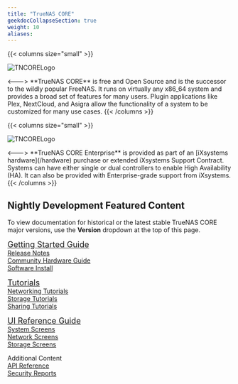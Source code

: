 ```yaml
---
title: "TrueNAS CORE"
geekdocCollapseSection: true
weight: 10
aliases:
---
```

<style>
div.gdoc-page__header {display: none;}
div.docs-read_mod {display: none;}
h1 {display:none;}
</style>

{{< columns size="small" >}}
<p>
<img src="/images/truenas-core-logo.png" alt="TNCORELogo"/>
</p>
<--->
**TrueNAS CORE** is free and Open Source and is the successor to the wildly popular FreeNAS.
It runs on virtually any x86_64 system and provides a broad set of features for many users.
Plugin applications like Plex, NextCloud, and Asigra allow the functionality of a system to be customized for many use cases.
{{< /columns >}}

<br>

{{< columns size="small" >}}
<p>
<img src="/images/tn-enterprise-logo.png" alt="TNCORELogo"/>
</p>
<--->
**TrueNAS CORE Enterprise** is provided as part of an [iXsystems hardware](/hardware) purchase or extended iXsystems Support Contract.
Systems can have either single or dual controllers to enable High Availability (HA).
It can also be provided with Enterprise-grade support from iXsystems.
{{< /columns >}}

## Nightly Development Featured Content

To view documentation for historical or the latest stable TrueNAS CORE major versions, use the **Version** dropdown at the top of this page.

<div class="docs-sections">
  <p>
	<a href="/core/gettingstarted/" style="font-size:18px;">Getting Started Guide</a>
	<br><a href="/core/gettingstarted/corereleasenotes/">Release Notes</a>
	<br><a href="/core/gettingstarted/corehardwareguide/">Community Hardware Guide</a>
	<br><a href="/core/gettingstarted/install/">Software Install</a>
  </p>
  <p>
	<a href="/core/coretutorials/" style="font-size:18px;">Tutorials</a>
	<br><a href="/core/coretutorials/network/">Networking Tutorials</a>
	<br><a href="/core/coretutorials/storage/">Storage Tutorials</a>
	<br><a href="/core/coretutorials/sharing/">Sharing Tutorials</a>
  </p>
  <p>
	<a href="/core/uireference/" style="font-size:18px;">UI Reference Guide</a>
	<br><a href="/core/uireference/system/">System Screens</a>
	<br><a href="/core/uireference/network/">Network Screens</a>
	<br><a href="/core/uireference/storage/">Storage Screens</a>
  </p>
  <p>
	Additional Content
	<br><a href="/core/api/">API Reference</a>
	<br><a href="/core/coresecurityreports/">Security Reports</a>
  </p>
</div>
